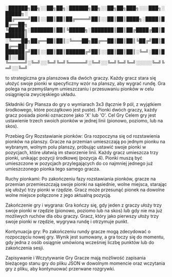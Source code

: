 ░██████╗██╗░░██╗██╗░██████╗██╗░░██╗██╗███╗░░░███╗░█████╗░
██╔════╝██║░░██║██║██╔════╝██║░░██║██║████╗░████║██╔══██╗
╚█████╗░███████║██║╚█████╗░███████║██║██╔████╔██║███████║
░╚═══██╗██╔══██║██║░╚═══██╗██╔══██║██║██║╚██╔╝██║██╔══██║
██████╔╝██║░░██║██║██████╔╝██║░░██║██║██║░╚═╝░██║██║░░██║
╚═════╝░╚═╝░░╚═╝╚═╝╚═════╝░╚═╝░░╚═╝╚═╝╚═╝░░░░░╚═╝╚═╝░░╚═╝

to strategiczna gra planszowa dla dwóch graczy. Każdy gracz stara się ułożyć swoje pionki w specyficzny wzór na planszy, aby wygrać rundę. Gra polega na przemyślanym umieszczaniu i przesuwaniu pionków w celu osiągnięcia zwycięskiego układu.

Składniki Gry
Plansza do gry o wymiarach 3x3 (łącznie 9 pól, z wyjątkiem środkowego, które początkowo jest puste).
Pionki dwóch graczy, każdy gracz posiada pionki oznaczone jako 'X' lub 'O'.
Cel Gry
Celem gry jest ustawienie trzech swoich pionków w jednej linii (pionowo, poziomo, lub na skos).

Przebieg Gry
Rozstawianie pionków:
Gra rozpoczyna się od rozstawienia pionków na planszy. Gracze na przemian umieszczają po jednym pionku na wybranym, wolnym polu planszy, próbując ustawić swoje pionki w pozycjach, które ułatwią im stworzenie linii.
Każdy gracz umieszcza trzy pionki, unikając pozycji środkowej (pozycja 4).
Pionki muszą być umieszczone w pozycjach przylegających do co najmniej jednego już umieszczonego pionka tego samego gracza.

Ruchy pionkami:
Po zakończeniu fazy rozstawiania pionków, gracze na przemian przemieszczają swoje pionki na sąsiednie, wolne miejsca, starając się ułożyć trzy pionki w rzędzie.
Gracz może przesunąć pionek na dowolne wolne miejsce połączone z jego aktualną pozycją.

Zakończenie gry i wygrana:
Gra kończy się, gdy jeden z graczy ułoży trzy swoje pionki w rzędzie (pionowo, poziomo lub na skos) lub gdy nie ma już możliwych ruchów dla obu graczy.
Gracz, który jako pierwszy ułoży trzy swoje pionki w rzędzie, wygrywa rundę i otrzymuje punkt.

Kontynuacja gry:
Po zakończeniu rundy gracze mogą zdecydować o rozpoczęciu nowej gry. Wynik jest sumowany, a gra toczy się do momentu, gdy jedna z osób osiągnie umówioną wcześniej liczbę punktów lub do zakończenia sesji.

Zapisywanie i Wczytywanie Gry
Gracze mają możliwość zapisania bieżącego stanu gry do pliku JSON w dowolnym momencie oraz wczytania gry z pliku, aby kontynuować przerwane rozgrywki.